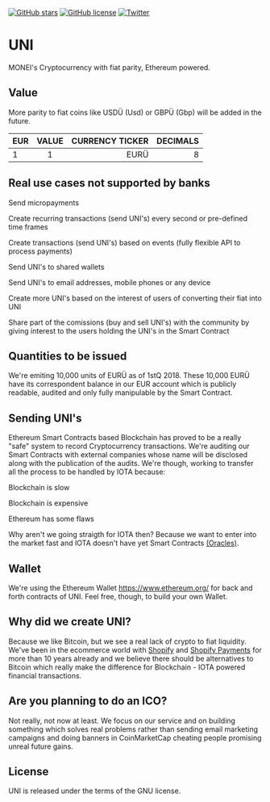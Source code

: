 [![GitHub stars](https://img.shields.io/github/stars/MONEI/UNI.svg)](https://github.com/MONEI/UNI/stargazers)
[![GitHub license](https://img.shields.io/badge/license-AGPL-blue.svg)](https://raw.githubusercontent.com/MONEI/UNI/master/LICENSE)
[![Twitter](https://img.shields.io/twitter/url/https/github.com/MONEI/UNI/.svg?style=social)](https://twitter.com/intent/tweet?text=Wow:&url=%5Bobject%20Object%5D)

UNI
=====================================

MONEI's Cryptocurrency with fiat parity, Ethereum powered.

## Value
More parity to fiat coins like USDÜ (Usd) or GBPÜ (Gbp) will be added in the future.

| EUR        | VALUE           | CURRENCY TICKER | DECIMALS |
| ------------- |:-------------:| -----:| -----:|
| 1      | 1 | EURÜ | 8


## Real use cases not supported by banks

Send micropayments

Create recurring transactions (send UNI's) every second or pre-defined time frames

Create transactions (send UNI's) based on events (fully flexible API to process payments)

Send UNI's to shared wallets

Send UNI's to email addresses, mobile phones or any device

Create more UNI's based on the interest of users of converting their fiat into UNI

Share part of the comissions (buy and sell UNI's) with the community by giving interest to the users holding the UNI's in the Smart Contract

## Quantities to be issued

We're emiting 10,000 units of EURÜ as of 1stQ 2018. These 10,000 EURÜ have its correspondent balance in our EUR account which is publicly readable, audited and only fully manipulable by the Smart Contract.

## Sending UNI's

Ethereum Smart Contracts based Blockchain has proved to be a really "safe" system to record Cryptocurrency transactions. We're auditing our Smart Contracts with external companies whose name will be disclosed along with the publication of the audits. We're though, working to transfer all the process to be handled by IOTA because:

Blockchain is slow

Blockchain is expensive

Ethereum has some flaws

Why aren't we going straigth for IOTA then? Because we want to enter into the market fast and IOTA doesn't have yet Smart Contracts [(Oracles)](https://blog.iota.org/iota-development-roadmap-74741f37ed01).

## Wallet

We're using the Ethereum Wallet https://www.ethereum.org/ for back and forth contracts of UNI. Feel free, though, to build your own Wallet.

## Why did we create UNI?

Because we like Bitcoin, but we see a real lack of crypto to fiat liquidity. We've been in the ecommerce world with [Shopify](https://shopify.com) and [Shopify Payments](https://monei.net) for more than 10 years already and we believe there should be alternatives to Bitcoin which really make the difference for Blockchain - IOTA powered financial transactions.

## Are you planning to do an ICO?

Not really, not now at least. We focus on our service and on building something which solves real problems rather than sending email marketing campaigns and doing banners in CoinMarketCap cheating people promising unreal future gains.


License
-------

UNI is released under the terms of the GNU license.

